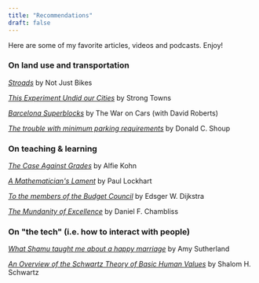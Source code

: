 ```yaml
---
title: "Recommendations"
draft: false
---
```


Here are some of my favorite articles, videos and podcasts. Enjoy!


### On land use and transportation

[_Stroads_](https://www.youtube.com/watch?v=ORzNZUeUHAM&list=PLJp5q-R0lZ0_FCUbeVWK6OGLN69ehUTVa&index=6) by Not Just Bikes

[_This Experiment Undid our Cities_](https://www.youtube.com/watch?v=Q1G_bda3o1o&t=227s) by Strong Towns

[_Barcelona Superblocks_](https://sites.libsyn.com/132228/twoc-bonus-barcelonas-superblocks-with-david-roberts-of-vox) by The War on Cars (with David Roberts)

[_The trouble with minimum parking requirements_](http://shoup.bol.ucla.edu/Trouble.pdf) by Donald C. Shoup

### On teaching & learning

[_The Case Against Grades_](https://www.alfiekohn.org/article/case-grades/) by Alfie Kohn

[_A Mathematician's Lament_](https://worrydream.com/refs/Lockhart_2002_-_A_Mathematician%27s_Lament.pdf) by Paul Lockhart

[_To the members of the Budget Council_](https://www.cs.utexas.edu/users/EWD/transcriptions/OtherDocs/Haskell.html) by Edsger W. Dijkstra

[_The Mundanity of Excellence_](https://academics.hamilton.edu/documents/themundanityofexcellence.pdf) by Daniel F. Chambliss

### On "the tech" (i.e. how to interact with people)

[_What Shamu taught me about a happy marriage_](https://www.nytimes.com/2019/10/11/style/modern-love-what-shamu-taught-me-happy-marriage.html) by Amy Sutherland

[_An Overview of the Schwartz Theory of Basic Human Values_](https://scholarworks.gvsu.edu/cgi/viewcontent.cgi?article=1116&context=orpc) by Shalom H. Schwartz


